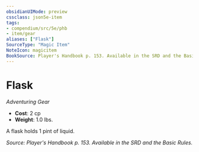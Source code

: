 ```yaml
---
obsidianUIMode: preview
cssclass: json5e-item
tags:
- compendium/src/5e/phb
- item/gear
aliases: ["Flask"]
SourceType: "Magic Item"
NoteIcon: magicitem
BookSource: Player's Handbook p. 153. Available in the SRD and the Basic Rules.
---
```

# Flask
*Adventuring Gear*  

- **Cost**: 2 cp
- **Weight**: 1.0 lbs.

A flask holds 1 pint of liquid.

*Source: Player's Handbook p. 153. Available in the SRD and the Basic Rules.*